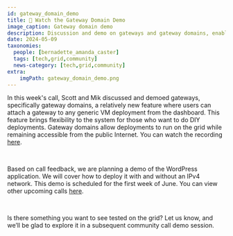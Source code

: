```yaml
---
id: gateway_domain_demo
title: 👀️ Watch the Gateway Domain Demo
image_caption: Gateway domain demo
description: Discussion and demo on gateways and gateway domains, enabling flexible grid deployments with public Internet access.
date: 2024-05-09
taxonomies:
  people: [bernadette_amanda_caster]
  tags: [tech,grid,community]
  news-category: [tech,grid,community]
extra:
    imgPath: gateway_domain_demo.png
---
```


In this week's call, Scott and Mik discussed and demoed gateways, specifically gateway domains, a relatively new feature where users can attach a gateway to any generic VM deployment from the dashboard. This feature brings flexibility to the system for those who want to do DIY deployments. Gateway domains allow deployments to run on the grid while remaining accessible from the public Internet. You can watch the recording [here](https://www.youtube.com/watch?v=2yVpxAt14jk).

<br/>

Based on call feedback, we are planning a demo of the WordPress application. We will cover how to deploy it with and without an IPv4 network. This demo is scheduled for the first week of June. You can view other upcoming calls [here](https://forum.threefold.io/t/community-call-schedule-for-may-2024/4324).

<br/>

Is there something you want to see tested on the grid? Let us know, and we’ll be glad to explore it in a subsequent community call demo session.
